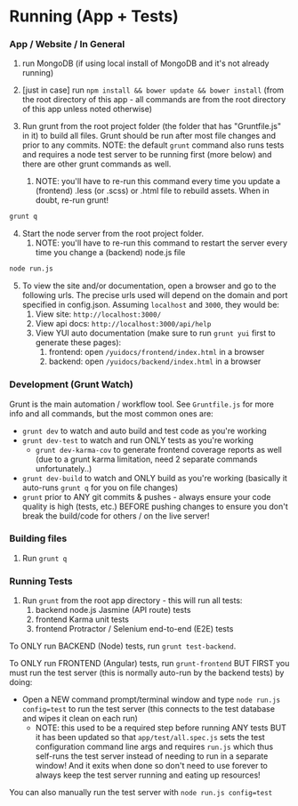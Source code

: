 # Running (App + Tests)

### App / Website / In General
1. run MongoDB (if using local install of MongoDB and it's not already running)

2. [just in case] run `npm install && bower update && bower install` (from the root directory of this app - all commands are from the root directory of this app unless noted otherwise)

3. Run grunt from the root project folder (the folder that has "Gruntfile.js" in it) to build all files. Grunt should be run after most file changes and prior to any commits. NOTE: the default `grunt` command also runs tests and requires a node test server to be running first (more below) and there are other grunt commands as well.
	1. NOTE: you'll have to re-run this command every time you update a (frontend) .less (or .scss) or .html file to rebuild assets. When in doubt, re-run grunt!
```bash
grunt q
```

4. Start the node server from the root project folder.
	1. NOTE: you'll have to re-run this command to restart the server every time you change a (backend) node.js file
```bash
node run.js
```

5. To view the site and/or documentation, open a browser and go to the following urls. The precise urls used will depend on the domain and port specified in config.json. Assuming `localhost` and `3000`, they would be:
	1. View site: `http://localhost:3000/`
	2. View api docs: `http://localhost:3000/api/help`
	3. View YUI auto documentation (make sure to run `grunt yui` first to generate these pages):
		1. frontend: open `/yuidocs/frontend/index.html` in a browser
		2. backend: open `/yuidocs/backend/index.html` in a browser
	


	
### Development (Grunt Watch)

Grunt is the main automation / workflow tool. See `Gruntfile.js` for more info and all commands, but the most common ones are:

- `grunt dev` to watch and auto build and test code as you're working
- `grunt dev-test` to watch and run ONLY tests as you're working
	- `grunt dev-karma-cov` to generate frontend coverage reports as well (due to a grunt karma limitation, need 2 separate commands unfortunately..)
- `grunt dev-build` to watch and ONLY build as you're working (basically it auto-runs `grunt q` for you on file changes)
- `grunt` prior to ANY git commits & pushes - always ensure your code quality is high (tests, etc.) BEFORE pushing changes to ensure you don't break the build/code for others / on the live server!


### Building files
1. Run `grunt q`


### Running Tests
1. Run `grunt` from the root app directory - this will run all tests:
	1. backend node.js Jasmine (API route) tests
	2. frontend Karma unit tests
	3. frontend Protractor / Selenium end-to-end (E2E) tests
	
To ONLY run BACKEND (Node) tests, run `grunt test-backend`.

To ONLY run FRONTEND (Angular) tests, run `grunt-frontend` BUT FIRST you must run the test server (this is normally auto-run by the backend tests) by doing:
- Open a NEW command prompt/terminal window and type `node run.js config=test` to run the test server (this connects to the test database and wipes it clean on each run)
	- NOTE: this used to be a required step before running ANY tests BUT it has been updated so that `app/test/all.spec.js` sets the test configuration command line args and requires `run.js` which thus self-runs the test server instead of needing to run in a separate window! And it exits when done so don't need to use forever to always keep the test server running and eating up resources!
	
You can also manually run the test server with `node run.js config=test`

